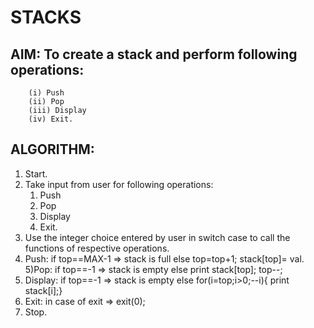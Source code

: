 # STACKS
## AIM: To create a stack and perform following operations:
        (i) Push
        (ii) Pop
        (iii) Display
        (iv) Exit.
        
        
## ALGORITHM:
1) Start.
2) Take input from user for following operations:
      1. Push
      2. Pop
      3.  Display
      4. Exit.
3) Use the integer choice entered by user in switch case to call the  functions of respective operations.
4) Push: 
        if top==MAX-1 => stack is full
        else top=top+1; stack[top]= val.
5)Pop: 
       if top==-1 => stack is empty
       else print stack[top]; top--;
6) Display:
       if top==-1 => stack is empty
       else for(i=top;i>0;--i){
       print stack[i];}
7) Exit: in case of exit => exit(0);
8) Stop.
